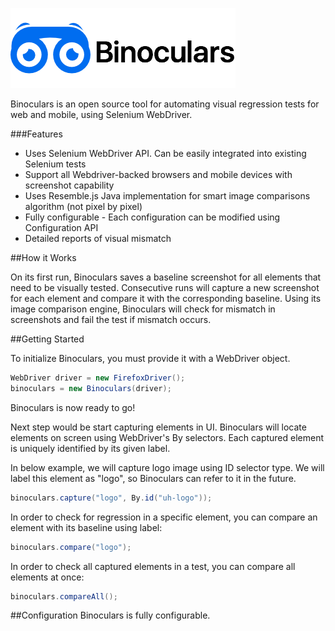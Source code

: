 ![alt text](https://github.com/waseemh/binoculars/blob/master/tool-2.png?raw=true "Logo Title Text 1")

Binoculars is an open source tool for automating visual regression tests for web and mobile, using Selenium WebDriver.

###Features
- Uses Selenium WebDriver API. Can be easily integrated into existing Selenium tests
- Support all Webdriver-backed browsers and mobile devices with screenshot capability
- Uses Resemble.js Java implementation for smart image comparisons algorithm (not pixel by pixel)
- Fully configurable - Each configuration can be modified using Configuration API
- Detailed reports of visual mismatch

##How it Works

On its first run, Binoculars saves a baseline screenshot for all elements that need to be visually tested. Consecutive runs will capture a new screenshot for each element and compare it with the corresponding baseline.
Using its image comparison engine, Binoculars will check for mismatch in screenshots and fail the test if mismatch occurs.

##Getting Started

To initialize Binoculars, you must provide it with a WebDriver object.

``` java
WebDriver driver = new FirefoxDriver();
binoculars = new Binoculars(driver);
```

Binoculars is now ready to go! 

Next step would be start capturing elements in UI. Binoculars will locate elements on screen using WebDriver's By selectors. Each captured element is uniquely identified by its given label. 

In below example, we will capture logo image using ID selector type. We will label this element as "logo", so Binoculars can refer to it in the future.

``` java
binoculars.capture("logo", By.id("uh-logo"));
```

In order to check for regression in a specific element, you can compare an element with its baseline using label:

``` java
binoculars.compare("logo");
```

In order to check all captured elements in a test, you can compare all elements at once:

``` java
binoculars.compareAll();
```

##Configuration
Binoculars is fully configurable.
